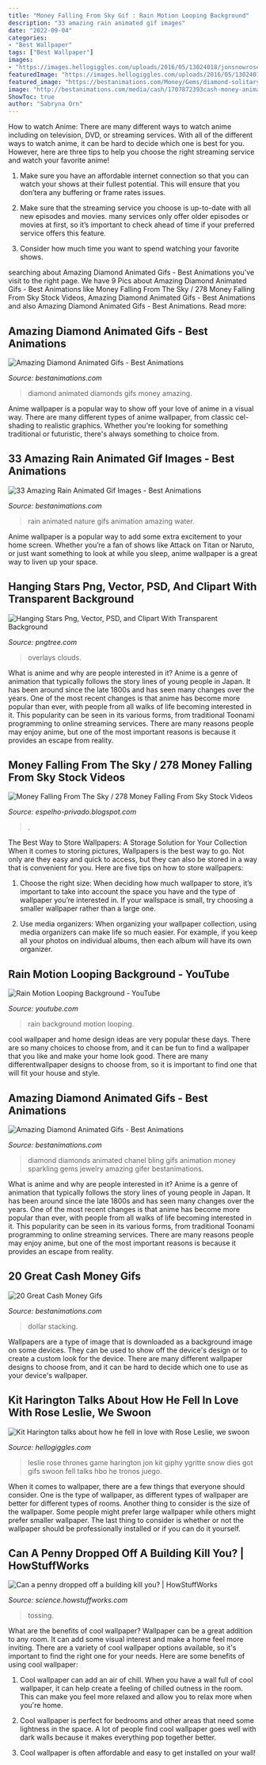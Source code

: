 ```yaml
---
title: "Money Falling From Sky Gif : Rain Motion Looping Background"
description: "33 amazing rain animated gif images"
date: "2022-09-04"
categories:
- "Best Wallpaper"
tags: ["Best Wallpaper"]
images:
- "https://images.hellogiggles.com/uploads/2016/05/13024018/jonsnowroseleslie.gif"
featuredImage: "https://images.hellogiggles.com/uploads/2016/05/13024018/jonsnowroseleslie.gif"
featured_image: "https://bestanimations.com/Money/Gems/diamond-solitary-animated-gif-1.gif"
image: "http://bestanimations.com/media/cash/1707872393cash-money-animated-gif-13.gif"
ShowToc: true
author: "Sabryna Orn"
---
```



How to watch Anime: There are many different ways to watch anime including on television, DVD, or streaming services.
With all of the different ways to watch anime, it can be hard to decide which one is best for you. However, here are three tips to help you choose the right streaming service and watch your favorite anime!
1. Make sure you have an affordable internet connection so that you can watch your shows at their fullest potential. This will ensure that you don’tera any buffering or frame rates issues.

2. Make sure that the streaming service you choose is up-to-date with all new episodes and movies. many services only offer older episodes or movies at first, so it’s important to check ahead of time if your preferred service offers this feature.

3. Consider how much time you want to spend watching your favorite shows.

	

		
searching about Amazing Diamond Animated Gifs - Best Animations you've visit to the right page. We have 9 Pics about Amazing Diamond Animated Gifs - Best Animations like Money Falling From The Sky / 278 Money Falling From Sky Stock Videos, Amazing Diamond Animated Gifs - Best Animations and also Amazing Diamond Animated Gifs - Best Animations. Read more:
		
    
## Amazing Diamond Animated Gifs - Best Animations

<img loading=lazy src="https://bestanimations.com/Money/Gems/diamond-solitary-animated-gif-1.gif" onerror="this.onerror=null;this.src='https://tse1.mm.bing.net/th?id=OIP.mNecHfCjl3faTPh_suJRhgHaJ4&amp;pid=15.1';" alt="Amazing Diamond Animated Gifs - Best Animations">

_Source: bestanimations.com_

>diamond animated diamonds gifs money amazing. 

	

Anime wallpaper is a popular way to show off your love of anime in a visual way. There are many different types of anime wallpaper, from classic cel-shading to realistic graphics. Whether you're looking for something traditional or futuristic, there's always something to choice from.

    
## 33 Amazing Rain Animated Gif Images - Best Animations

<img loading=lazy src="https://bestanimations.com/Nature/Water/rain/rain-nature-animated-gif-20.gif" onerror="this.onerror=null;this.src='https://tse2.mm.bing.net/th?id=OIP.bQctRhQa2vyNrBgQS5kSqAHaEE&amp;pid=15.1';" alt="33 Amazing Rain Animated Gif Images - Best Animations">

_Source: bestanimations.com_

>rain animated nature gifs animation amazing water. 

	

Anime wallpaper is a popular way to add some extra excitement to your home screen. Whether you’re a fan of shows like Attack on Titan or Naruto, or just want something to look at while you sleep, anime wallpaper is a great way to liven up your space.

    
## Hanging Stars Png, Vector, PSD, And Clipart With Transparent Background

<img loading=lazy src="https://png.pngtree.com/element_origin_min_pic/16/08/10/1557aad4a301b02.jpg" onerror="this.onerror=null;this.src='https://tse3.mm.bing.net/th?id=OIP.UH7QCfz_-Czw8aYaLUIQ2AHaHa&amp;pid=15.1';" alt="Hanging Stars Png, Vector, PSD, and Clipart With Transparent Background">

_Source: pngtree.com_

>overlays clouds. 

	

What is anime and why are people interested in it?
Anime is a genre of animation that typically follows the story lines of young people in Japan. It has been around since the late 1800s and has seen many changes over the years. One of the most recent changes is that anime has become more popular than ever, with people from all walks of life becoming interested in it. This popularity can be seen in its various forms, from traditional Toonami programming to online streaming services. There are many reasons people may enjoy anime, but one of the most important reasons is because it provides an escape from reality.

    
## Money Falling From The Sky / 278 Money Falling From Sky Stock Videos

<img loading=lazy src="https://thumbs.gfycat.com/CoordinatedGrimEarwig-max-1mb.gif" onerror="this.onerror=null;this.src='https://tse2.mm.bing.net/th?id=OIP.nUfiP4pEF3Pk8hVvmIWL8QAAAA&amp;pid=15.1';" alt="Money Falling From The Sky / 278 Money Falling From Sky Stock Videos">

_Source: espelho-privado.blogspot.com_

>. 

	

The Best Way to Store Wallpapers: A Storage Solution for Your Collection
When it comes to storing pictures, Wallpapers is the best way to go. Not only are they easy and quick to access, but they can also be stored in a way that is convenient for you. Here are five tips on how to store wallpapers:
1) Choose the right size: When deciding how much wallpaper to store, it’s important to take into account the space you have and the type of wallpaper you’re interested in. If your wallspace is small, try choosing a smaller wallpaper rather than a large one.

2) Use media organizers: When organizing your wallpaper collection, using media organizers can make life so much easier. For example, if you keep all your photos on individual albums, then each album will have its own organizer.

    
## Rain Motion Looping Background - YouTube

<img loading=lazy src="https://i.ytimg.com/vi/GhEZsFKL3Kc/hqdefault.jpg" onerror="this.onerror=null;this.src='https://tse4.mm.bing.net/th?id=OIP.cxNkTahFrTGaYgGPQW6hbgHaFj&amp;pid=15.1';" alt="Rain Motion Looping Background - YouTube">

_Source: youtube.com_

>rain background motion looping. 

	

cool wallpaper and home design ideas are very popular these days. There are so many choices to choose from, and it can be fun to find a wallpaper that you like and make your home look good. There are many differentwallpaper designs to choose from, so it is important to find one that will fit your house and style.

    
## Amazing Diamond Animated Gifs - Best Animations

<img loading=lazy src="https://bestanimations.com/Money/Gems/sparkling-diamond-bling-animated-gif-3.gif" onerror="this.onerror=null;this.src='https://tse4.mm.bing.net/th?id=OIP.bfCl984cJU9EtT-i6JnaNgHaEK&amp;pid=15.1';" alt="Amazing Diamond Animated Gifs - Best Animations">

_Source: bestanimations.com_

>diamond diamonds animated chanel bling gifs animation money sparkling gems jewelry amazing gifer bestanimations. 

	

What is anime and why are people interested in it?
Anime is a genre of animation that typically follows the story lines of young people in Japan. It has been around since the late 1800s and has seen many changes over the years. One of the most recent changes is that anime has become more popular than ever, with people from all walks of life becoming interested in it. This popularity can be seen in its various forms, from traditional Toonami programming to online streaming services. There are many reasons people may enjoy anime, but one of the most important reasons is because it provides an escape from reality.

    
## 20 Great Cash Money Gifs

<img loading=lazy src="http://bestanimations.com/media/cash/1707872393cash-money-animated-gif-13.gif" onerror="this.onerror=null;this.src='https://tse3.mm.bing.net/th?id=OIP.g5jXHOtmJBpxnu1pkwPTMAAAAA&amp;pid=15.1';" alt="20 Great Cash Money Gifs">

_Source: bestanimations.com_

>dollar stacking. 

	

Wallpapers are a type of image that is downloaded as a background image on some devices. They can be used to show off the device's design or to create a custom look for the device. There are many different wallpaper designs to choose from, and it can be hard to decide which one to use as your device's wallpaper.

    
## Kit Harington Talks About How He Fell In Love With Rose Leslie, We Swoon

<img loading=lazy src="https://images.hellogiggles.com/uploads/2016/05/13024018/jonsnowroseleslie.gif" onerror="this.onerror=null;this.src='https://tse3.mm.bing.net/th?id=OIP.bgmBaXk6HQdNP9gCPC2iVAHaC9&amp;pid=15.1';" alt="Kit Harington talks about how he fell in love with Rose Leslie, we swoon">

_Source: hellogiggles.com_

>leslie rose thrones game harington jon kit giphy ygritte snow dies got gifs swoon fell talks hbo he tronos juego. 

	

When it comes to wallpaper, there are a few things that everyone should consider. One is the type of wallpaper, as different types of wallpaper are better for different types of rooms. Another thing to consider is the size of the wallpaper. Some people might prefer large wallpaper while others might prefer smaller wallpaper. The last thing to consider is whether or not the wallpaper should be professionally installed or if you can do it yourself.

    
## Can A Penny Dropped Off A Building Kill You? | HowStuffWorks

<img loading=lazy src="https://resize.hswstatic.com/w_907/gif/can-a-penny-dropped-off-a-building-kill-you.jpg" onerror="this.onerror=null;this.src='https://tse3.mm.bing.net/th?id=OIP.6sfP38I6MzijUClB-nE8ngHaEK&amp;pid=15.1';" alt="Can a penny dropped off a building kill you? | HowStuffWorks">

_Source: science.howstuffworks.com_

>tossing. 

	

What are the benefits of cool wallpaper?
Wallpaper can be a great addition to any room. It can add some visual interest and make a home feel more inviting. There are a variety of cool wallpaper options available, so it's important to find the right one for your needs. Here are some benefits of using cool wallpaper: 
1. Cool wallpaper can add an air of chill. When you have a wall full of cool wallpaper, it can help create a feeling of chilled outness in the room. This can make you feel more relaxed and allow you to relax more when you're home. 

2. Cool wallpaper is perfect for bedrooms and other areas that need some lightness in the space. A lot of people find cool wallpaper goes well with dark walls because it makes everything pop together better. 

3. Cool wallpaper is often affordable and easy to get installed on your wall!

